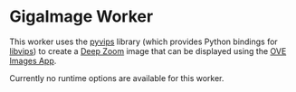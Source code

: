 # GigaImage Worker

This worker uses the [pyvips](https://libvips.github.io/pyvips/) library (which provides Python bindings for
[libvips](https://libvips.github.io/libvips/)) to create a [Deep Zoom](https://en.wikipedia.org/wiki/Deep_Zoom) image that can be displayed using the
[OVE Images App](https://ove.readthedocs.io/en/stable/ove-apps/packages/ove-app-images/README.html).

Currently no runtime options are available for this worker.
